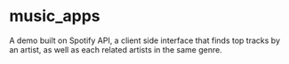 # music_apps
A demo built on Spotify API, a client side interface that finds top tracks by an artist, as well as each related artists in the same genre.
